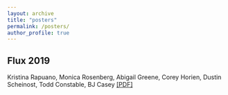 ```yaml
---
layout: archive
title: "posters"
permalink: /posters/
author_profile: true
---
```


## Flux 2019

Kristina Rapuano, Monica Rosenberg, Abigail Greene, Corey Horien,  Dustin Scheinost, Todd Constable, BJ Casey
[[PDF]](https://kristinarapuano.github.io/files/Flux_poster.pdf)
